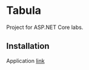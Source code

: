 ﻿# Tabula
Project for ASP.NET Core labs.

## Installation

Application [link](https://tabularasa.azurewebsites.net/)